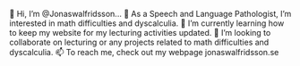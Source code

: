 👋 Hi, I’m @Jonaswalfridsson...
👀 As a Speech and Language Pathologist, I’m interested in math difficulties and dyscalculia.
🌱 I’m currently learning how to keep my website for my lecturing activities updated.
💞️ I’m looking to collaborate on lecturing or any projects related to math difficulties and dyscalculia.
📫 To reach me, check out my webpage jonaswalfridsson.se

<!---
Jonaswalfridsson/Jonaswalfridsson is a ✨ special ✨ repository because its `README.md` (this file) appears on your GitHub profile.
You can click the Preview link to take a look at your changes.
--->
